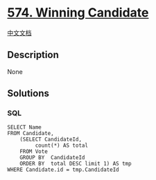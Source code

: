 # [574. Winning Candidate](https://leetcode.com/problems/winning-candidate)

[中文文档](/solution/0500-0599/0574.Winning%20Candidate/README.md)

## Description

None

## Solutions

<!-- tabs:start -->

### **SQL**

```
SELECT Name
FROM Candidate,
    (SELECT CandidateId,
         count(*) AS total
    FROM Vote
    GROUP BY  CandidateId
    ORDER BY  total DESC limit 1) AS tmp
WHERE Candidate.id = tmp.CandidateId
```

<!-- tabs:end -->
